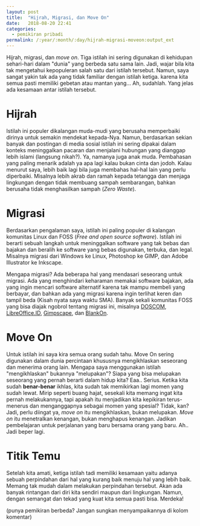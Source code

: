 ```yaml
---
layout: post
title:  "Hijrah, Migrasi, dan Move On"
date:   2018-08-20 22:41
categories: 
  - pemikiran pribadi
permalink: /:year/:month/:day/hijrah-migrasi-moveon:output_ext
---
```


Hijrah, migrasi, dan *move on*. Tiga istilah ini sering digunakan di kehidupan sehari-hari dalam "dunia" yang berbeda satu sama lain. Jadi, wajar bila kita tak mengetahui kepopuleran salah satu dari istilah tersebut. Namun, saya sangat yakin tak ada yang tidak familiar dengan istilah ketiga. karena kita semua pasti memiliki gebetan atau mantan yang... Ah, sudahlah. Yang jelas ada kesamaan antar istilah tersebut.

# Hijrah
Istilah ini populer dikalangan muda-mudi yang berusaha memperbaiki dirinya untuk semakin mendekat kepada-Nya. Namun, berdasarkan sekian banyak dan postingan di media sosial istilah ini sering dipakai dalam konteks meninggalkan pacaran dan menjalani hubungan yang dianggap lebih islami (langsung nikah?). Ya, namanya juga anak muda. Pembahasan yang paling menarik adalah ya apa lagi kalau bukan cinta dan jodoh. Kalau menurut saya, lebih baik lagi bila juga membahas hal-hal lain yang perlu diperbaiki. Misalnya lebih akrab dan ramah kepada tetangga dan menjaga lingkungan dengan tidak membuang sampah sembarangan, bahkan berusaha tidak menghasilkan sampah (*Zero Waste*).

# Migrasi
Berdasarkan pengalaman saya, istilah ini paling populer di kalangan komunitas Linux dan FOSS (*Free and open source software*). Istilah ini berarti sebuah langkah untuk meninggalkan software yang tak bebas dan bajakan dan beralih ke software yang bebas digunakan, terbuka, dan legal. Misalnya migrasi dari Windows ke Linux, Photoshop ke GIMP, dan Adobe Illustrator ke Inkscape.

Mengapa migrasi? Ada beberapa hal yang mendasari seseorang untuk migrasi. Ada yang menghindari keharaman memakai software bajakan, ada yang ingin mencari software alternatif karena tak mampu membeli yang berbayar, dan bahkan ada yang migrasi karena ingin terlihat keren dan tampil beda (Kisah nyata saya waktu SMA). Banyak sekali komunitas FOSS yang bisa diajak ngobrol tentang migrasi ini, misalnya [DOSCOM](http://doscom.org/), [LibreOffice.ID](https://t.me/LibreOfficeID), [Gimpscape](https://t.me/gimpscape), dan [BlankOn](https://t.me/BlankOnLinux).

# Move On
Untuk istilah ini saya kira semua orang sudah tahu. Move On sering digunakan dalam dunia percintaan khususnya mengikhlaskan seseorang dan menerima orang lain. Mengapa saya menggunakan istilah "mengikhlaskan" bukannya "melupakan"? Siapa yang bisa melupakan seseorang yang pernah berarti dalam hidup kita? Eaa.. Serius. Ketika kita sudah **benar-benar** ikhlas, kita sudah tak memikirkan lagi momen yang sudah lewat. Mirip seperti buang hajat, sesekali kita memang ingat kita pernah melakukannya, tapi apakah itu menjadikan kita kepikiran terus-menerus dan menganggapnya sebagai momen yang spesial? Tidak, kan? Jadi, perlu diingat ya, *move on* itu mengikhlaskan, bukan melupakan. *Move on* itu menetralkan kenangan, bukan menghapus kenangan. Jadikan pembelajaran untuk perjalanan yang baru bersama orang yang baru. Ah.. Jadi beper lagi.

# Titik Temu
Setelah kita amati, ketiga istilah tadi memiliki kesamaan yaitu adanya sebuah perpindahan dari hal yang kurang baik menuju hal yang lebih baik. Memang tak mudah dalam melakukan perpindahan tersebut. Akan ada banyak rintangan dari diri kita sendiri maupun dari lingkungan. Namun, dengan semangat dan tekad yang kuat kita semua pasti bisa. Merdeka!

(punya pemikiran berbeda? Jangan sungkan menyampaikannya di kolom komentar)
